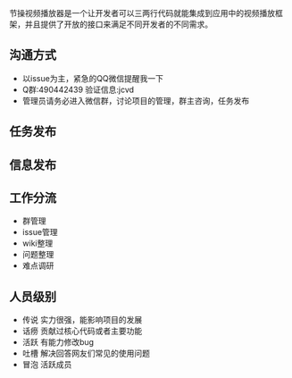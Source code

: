 节操视频播放器是一个让开发者可以三两行代码就能集成到应用中的视频播放框架，并且提供了开放的接口来满足不同开发者的不同需求。

## 沟通方式
* 以issue为主，紧急的QQ微信提醒我一下
* Q群:490442439 验证信息:jcvd
* 管理员请务必进入微信群，讨论项目的管理，群主咨询，任务发布

## 任务发布

## 信息发布

## 工作分流

* 群管理
* issue管理
* wiki整理
* 问题整理
* 难点调研

## 人员级别

* 传说 实力很强，能影响项目的发展
* 话痨 贡献过核心代码或者主要功能
* 活跃 有能力修改bug
* 吐槽 解决回答网友们常见的使用问题
* 冒泡 活跃成员

